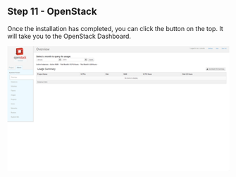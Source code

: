 <h2 id="step-eleven">Step 11 - OpenStack</h2>

Once the installation has completed, you can click the button on the top. It will take you to the OpenStack Dashboard. 


![OpenStack Dashboard](/img/11_openstack_dashboard.png)


